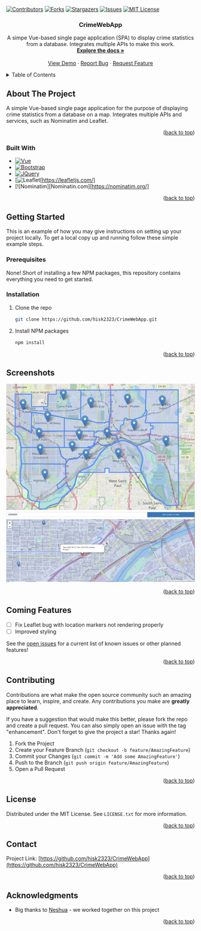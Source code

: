 <a name="readme-top"></a>

[![Contributors][contributors-shield]][contributors-url]
[![Forks][forks-shield]][forks-url]
[![Stargazers][stars-shield]][stars-url]
[![Issues][issues-shield]][issues-url]
[![MIT License][license-shield]][license-url]




<h3 align="center">CrimeWebApp</h3>

  <p align="center">
    A simpe Vue-based single page application (SPA) to display crime statistics from a database. Integrates multiple APIs to make this work. 
    <br />
    <a href="https://github.com/hisk2323/CrimeWebApp"><strong>Explore the docs »</strong></a>
    <br />
    <br />
    <a href="https://github.com/hisk2323/CrimeWebApp">View Demo</a>
    ·
    <a href="https://github.com/hisk2323/CrimeWebApp/issues">Report Bug</a>
    ·
    <a href="https://github.com/hisk2323/CrimeWebApp/issues">Request Feature</a>
  </p>
</div>



<!-- TABLE OF CONTENTS -->
<details>
  <summary>Table of Contents</summary>
  <ol>
    <li>
      <a href="#about-the-project">About The Project</a>
      <ul>
        <li><a href="#built-with">Built With</a></li>
      </ul>
    </li>
    <li>
      <a href="#getting-started">Getting Started</a>
      <ul>
        <li><a href="#prerequisites">Prerequisites</a></li>
        <li><a href="#installation">Installation</a></li>
      </ul>
    </li>
    <li><a href="#usage">Usage</a></li>
    <li><a href="#roadmap">Roadmap</a></li>
    <li><a href="#contributing">Contributing</a></li>
    <li><a href="#license">License</a></li>
    <li><a href="#contact">Contact</a></li>
    <li><a href="#acknowledgments">Acknowledgments</a></li>
  </ol>
</details>



<!-- ABOUT THE PROJECT -->
## About The Project
A simple Vue-based single page application for the purpose of displaying crime statistics from a database on a map. Integrates multiple APIs and services,
such as Nominatim and Leaflet.

<p align="right">(<a href="#readme-top">back to top</a>)</p>



### Built With

* [![Vue][Vue.js]][Vue-url]
* [![Bootstrap][Bootstrap.com]][Bootstrap-url]
* [![JQuery][JQuery.com]][JQuery-url]
* [![Leaflet][Leafletjs.com][https://leafletjs.com/]
* [![Nominatim][Nominatin.com][https://nominatim.org/]

<p align="right">(<a href="#readme-top">back to top</a>)</p>



<!-- GETTING STARTED -->
## Getting Started

This is an example of how you may give instructions on setting up your project locally.
To get a local copy up and running follow these simple example steps.

### Prerequisites

None! Short of installing a few NPM packages, this repository contains
everything you need to get started. 

### Installation


1. Clone the repo
   ```sh
   git clone https://github.com/hisk2323/CrimeWebApp.git
   ```
2. Install NPM packages
   ```sh
   npm install
   ```

<p align="right">(<a href="#readme-top">back to top</a>)</p>



<!-- USAGE EXAMPLES -->
## Screenshots

![Screenshot](Screenshots/screenshot1.png)
![Screenshot](Screenshots/screenshot2.png)


<p align="right">(<a href="#readme-top">back to top</a>)</p>



<!-- ROADMAP -->
## Coming Features

- [ ] Fix Leaflet bug with location markers not rendering properly 
- [ ] Improved styling

See the [open issues](https://github.com/hisk2323/CrimeWebApp/issues) for a current list of known issues or other planned features!

<p align="right">(<a href="#readme-top">back to top</a>)</p>



<!-- CONTRIBUTING -->
## Contributing

Contributions are what make the open source community such an amazing place to learn, inspire, and create. Any contributions you make are **greatly appreciated**.

If you have a suggestion that would make this better, please fork the repo and create a pull request. You can also simply open an issue with the tag "enhancement".
Don't forget to give the project a star! Thanks again!

1. Fork the Project
2. Create your Feature Branch (`git checkout -b feature/AmazingFeature`)
3. Commit your Changes (`git commit -m 'Add some AmazingFeature'`)
4. Push to the Branch (`git push origin feature/AmazingFeature`)
5. Open a Pull Request

<p align="right">(<a href="#readme-top">back to top</a>)</p>



<!-- LICENSE -->
## License

Distributed under the MIT License. See `LICENSE.txt` for more information.

<p align="right">(<a href="#readme-top">back to top</a>)</p>



<!-- CONTACT -->
## Contact

Project Link: [https://github.com/hisk2323/CrimeWebApp](https://github.com/hisk2323/CrimeWebApp)

<p align="right">(<a href="#readme-top">back to top</a>)</p>



<!-- ACKNOWLEDGMENTS -->
## Acknowledgments

* Big thanks to [Neshua](https://github.com/neshua) - we worked together on this project

<p align="right">(<a href="#readme-top">back to top</a>)</p>



<!-- MARKDOWN LINKS & IMAGES -->
<!-- https://www.markdownguide.org/basic-syntax/#reference-style-links -->
[contributors-shield]: https://img.shields.io/github/contributors/hisk2323/CrimeWebApp.svg?style=for-the-badge
[contributors-url]: https://github.com/hisk2323/CrimeWebApp/graphs/contributors
[forks-shield]: https://img.shields.io/github/forks/hisk2323/CrimeWebApp.svg?style=for-the-badge
[forks-url]: https://github.com/hisk2323/CrimeWebApp/network/members
[stars-shield]: https://img.shields.io/github/stars/hisk2323/CrimeWebApp.svg?style=for-the-badge
[stars-url]: https://github.com/hisk2323/CrimeWebApp/stargazers
[issues-shield]: https://img.shields.io/github/issues/hisk2323/CrimeWebApp.svg?style=for-the-badge
[issues-url]: https://github.com/hisk2323/CrimeWebApp/issues
[license-shield]: https://img.shields.io/github/license/hisk2323/CrimeWebApp.svg?style=for-the-badge
[license-url]: https://github.com/hisk2323/CrimeWebApp/blob/master/LICENSE.txt
[product-screenshot]: Screenshots/screenshot1.png
[Vue.js]: https://img.shields.io/badge/Vue.js-35495E?style=for-the-badge&logo=vuedotjs&logoColor=4FC08D
[Vue-url]: https://vuejs.org/
[Angular.io]: https://img.shields.io/badge/Angular-DD0031?style=for-the-badge&logo=angular&logoColor=white
[Angular-url]: https://angular.io/
[Bootstrap.com]: https://img.shields.io/badge/Bootstrap-563D7C?style=for-the-badge&logo=bootstrap&logoColor=white
[Bootstrap-url]: https://getbootstrap.com
[JQuery.com]: https://img.shields.io/badge/jQuery-0769AD?style=for-the-badge&logo=jquery&logoColor=white
[JQuery-url]: https://jquery.com 
[Leafletjs.com]: https://img.shields.io/badge/Leaflet-199900?style=for-the-badge&logo=Leaflet&logoColor=white
[Nominatim.com]: https://img.shields.io/badge/-nominatim-blue